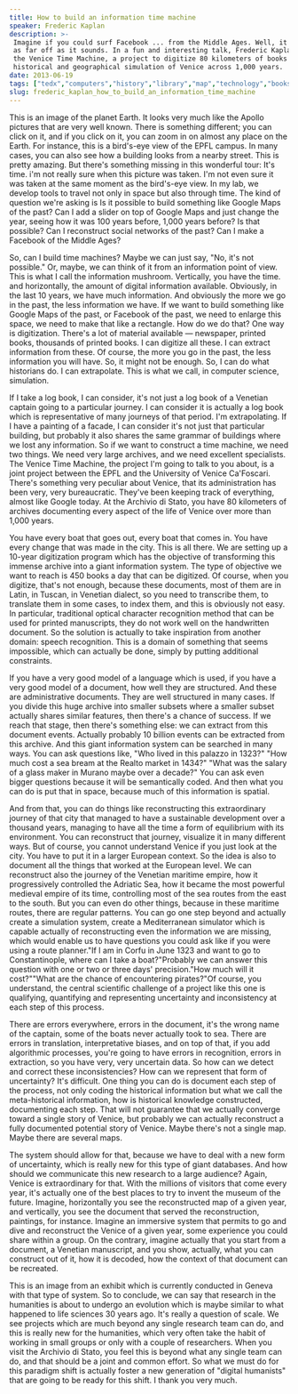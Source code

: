 ```yaml
---
title: How to build an information time machine
speaker: Frederic Kaplan
description: >-
 Imagine if you could surf Facebook ... from the Middle Ages. Well, it may not be
 as far off as it sounds. In a fun and interesting talk, Frederic Kaplan shows off
 the Venice Time Machine, a project to digitize 80 kilometers of books to create a
 historical and geographical simulation of Venice across 1,000 years.
date: 2013-06-19
tags: ["tedx","computers","history","library","map","technology","books"]
slug: frederic_kaplan_how_to_build_an_information_time_machine
---
```


This is an image of the planet Earth. It looks very much like the Apollo pictures that are
very well known. There is something different; you can click on it, and if you click on
it, you can zoom in on almost any place on the Earth. For instance, this is a bird's-eye
view of the EPFL campus. In many cases, you can also see how a building looks from a
nearby street. This is pretty amazing. But there's something missing in this wonderful
tour: It's time. i'm not really sure when this picture was taken. I'm not even sure it was
taken at the same moment as the bird's-eye view. In my lab, we develop tools to travel not
only in space but also through time. The kind of question we're asking is Is it possible
to build something like Google Maps of the past? Can I add a slider on top of Google Maps
and just change the year, seeing how it was 100 years before, 1,000 years before? Is that
possible? Can I reconstruct social networks of the past? Can I make a Facebook of the
Middle Ages?

So, can I build time machines? Maybe we can just say, "No, it's not possible." Or, maybe,
we can think of it from an information point of view. This is what I call the information
mushroom. Vertically, you have the time. and horizontally, the amount of digital
information available. Obviously, in the last 10 years, we have much information. And
obviously the more we go in the past, the less information we have. If we want to build
something like Google Maps of the past, or Facebook of the past, we need to enlarge this
space, we need to make that like a rectangle. How do we do that? One way is digitization.
There's a lot of material available — newspaper, printed books, thousands of printed
books. I can digitize all these. I can extract information from these. Of course, the more
you go in the past, the less information you will have. So, it might not be enough. So, I
can do what historians do. I can extrapolate. This is what we call, in computer science,
simulation.

If I take a log book, I can consider, it's not just a log book of a Venetian captain going
to a particular journey. I can consider it is actually a log book which is representative
of many journeys of that period. I'm extrapolating. If I have a painting of a facade, I
can consider it's not just that particular building, but probably it also shares the same
grammar of buildings where we lost any information. So if we want to construct a time
machine, we need two things. We need very large archives, and we need excellent
specialists. The Venice Time Machine, the project I'm going to talk to you about, is a
joint project between the EPFL and the University of Venice Ca'Foscari. There's something
very peculiar about Venice, that its administration has been very, very bureaucratic.
They've been keeping track of everything, almost like Google today. At the Archivio di
Stato, you have 80 kilometers of archives documenting every aspect of the life of Venice
over more than 1,000 years.

You have every boat that goes out, every boat that comes in. You have every change that
was made in the city. This is all there. We are setting up a 10-year digitization program
which has the objective of transforming this immense archive into a giant information
system. The type of objective we want to reach is 450 books a day that can be digitized.
Of course, when you digitize, that's not enough, because these documents, most of them are
in Latin, in Tuscan, in Venetian dialect, so you need to transcribe them, to translate
them in some cases, to index them, and this is obviously not easy. In particular,
traditional optical character recognition method that can be used for printed manuscripts,
they do not work well on the handwritten document. So the solution is actually to take
inspiration from another domain: speech recognition. This is a domain of something that
seems impossible, which can actually be done, simply by putting additional
constraints.

If you have a very good model of a language which is used, if you have a very good model
of a document, how well they are structured. And these are administrative documents. They
are well structured in many cases. If you divide this huge archive into smaller subsets
where a smaller subset actually shares similar features, then there's a chance of
success. If we reach that stage, then there's something else: we can extract from this
document events. Actually probably 10 billion events can be extracted from this archive.
And this giant information system can be searched in many ways. You can ask questions
like, "Who lived in this palazzo in 1323?" "How much cost a sea bream at the Realto market
in 1434?" "What was the salary of a glass maker in Murano maybe over a decade?" You can
ask even bigger questions because it will be semantically coded. And then what you can do
is put that in space, because much of this information is spatial.

And from that, you can do things like reconstructing this extraordinary journey of that
city that managed to have a sustainable development over a thousand years, managing to
have all the time a form of equilibrium with its environment. You can reconstruct that
journey, visualize it in many different ways. But of course, you cannot understand Venice
if you just look at the city. You have to put it in a larger European context. So the idea
is also to document all the things that worked at the European level. We can reconstruct
also the journey of the Venetian maritime empire, how it progressively controlled the
Adriatic Sea, how it became the most powerful medieval empire of its time, controlling
most of the sea routes from the east to the south. But you can even do other things,
because in these maritime routes, there are regular patterns. You can go one step beyond
and actually create a simulation system, create a Mediterranean simulator which is capable
actually of reconstructing even the information we are missing, which would enable us to
have questions you could ask like if you were using a route planner."If I am in Corfu in
June 1323 and want to go to Constantinople, where can I take a boat?"Probably we can
answer this question with one or two or three days' precision."How much will it
cost?""What are the chance of encountering pirates?"Of course, you understand, the central
scientific challenge of a project like this one is qualifying, quantifying and
representing uncertainty and inconsistency at each step of this process.

There are errors everywhere, errors in the document, it's the wrong name of the captain,
some of the boats never actually took to sea. There are errors in translation,
interpretative biases, and on top of that, if you add algorithmic processes, you're going
to have errors in recognition, errors in extraction, so you have very, very uncertain
data. So how can we detect and correct these inconsistencies? How can we represent that
form of uncertainty? It's difficult. One thing you can do is document each step of the
process, not only coding the historical information but what we call the meta-historical
information, how is historical knowledge constructed, documenting each step. That will not
guarantee that we actually converge toward a single story of Venice, but probably we can
actually reconstruct a fully documented potential story of Venice. Maybe there's not a
single map. Maybe there are several maps.

The system should allow for that, because we have to deal with a new form of uncertainty,
which is really new for this type of giant databases. And how should we communicate this
new research to a large audience? Again, Venice is extraordinary for that. With the
millions of visitors that come every year, it's actually one of the best places to try to
invent the museum of the future. Imagine, horizontally you see the reconstructed map of a
given year, and vertically, you see the document that served the reconstruction,
paintings, for instance. Imagine an immersive system that permits to go and dive and
reconstruct the Venice of a given year, some experience you could share within a group. On
the contrary, imagine actually that you start from a document, a Venetian manuscript, and
you show, actually, what you can construct out of it, how it is decoded, how the context
of that document can be recreated.

This is an image from an exhibit which is currently conducted in Geneva with that type of
system. So to conclude, we can say that research in the humanities is about to undergo an
evolution which is maybe similar to what happened to life sciences 30 years ago. It's
really a question of scale. We see projects which are much beyond any single research team
can do, and this is really new for the humanities, which very often take the habit of
working in small groups or only with a couple of researchers. When you visit the Archivio
di Stato, you feel this is beyond what any single team can do, and that should be a joint
and common effort. So what we must do for this paradigm shift is actually foster a new
generation of "digital humanists" that are going to be ready for this shift. I thank you
very much.

<!--
ad_duration=3.33
comment_count=82
event="TEDxCaFoscariU"
external_start_time=0
intro_duration=11.82
is_subtitle_required="False"
is_talk_featured="True"
language="en"
language_swap="False"
native_language="en"
number_of_related_talks=6
number_of_speakers=1
number_of_subtitled_videos=25
number_of_tags=7
number_of_talk_download_languages=25
number_of_talk_more_resources=0
number_of_talk_recommendations=0
number_of_talks_take_actions=0
post_ad_duration=0.83
published_timestamp="2014-01-09 15:55:37"
recording_date="2013-06-19"
speaker_description="Digital humanities researcher"
speaker_is_published=1
speaker_name="Frederic Kaplan"
talk_name="How to build an information time machine"
talks_tags=["tedx","computers","history","library","map","technology","books"]
url_audio="https://download.ted.com/talks/FredericKaplan_2013X.mp3?apikey=acme-roadrunner"
url_photo_speaker="https://pe.tedcdn.com/images/ted/be1a0f09c1c8edde11cf5e29dea88c021290016f_254x191.jpg"
url_photo_talk="https://pe.tedcdn.com/images/ted/e0c93d5e28d30a0ff0670df4ebc1a3ee3e780d25_1600x1200.jpg"
url_webpage="https://www.ted.com/talks/frederic_kaplan_how_to_build_an_information_time_machine"
video_type_name="TEDx Talk"
-->
